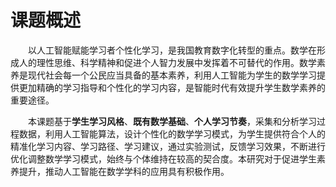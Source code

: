 # 课题概述  

&emsp;&emsp;以人工智能赋能学习者个性化学习，是我国教育数字化转型的重点。数学在形成人的理性思维、科学精神和促进个人智力发展中发挥着不可替代的作用。数学素养是现代社会每一个公民应当具备的基本素养，利用人工智能为学生的数学学习提供更加精确的学习指导和个性化的学习内容，是智能时代有效提升学生数学素养的重要途径。  

&emsp;&emsp;本课题基于**学生学习风格**、**既有数学基础**、**个人学习节奏**，采集和分析学习过程数据，利用人工智能算法，设计个性化的数学学习模式，为学生提供符合个人的精准化学习内容、学习路径、学习建议，通过实验测试，反馈学习效果，不断进行优化调整数学学习模式，始终与个体维持在较高的契合度。本研究对于促进学生素养提升，推动人工智能在数学学科的应用具有积极作用。
